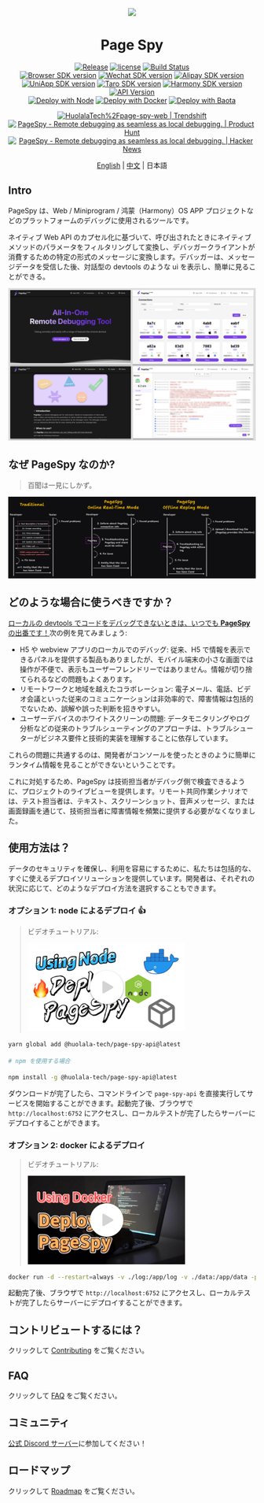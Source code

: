 [page-spy]: https://github.com/HuolalaTech/page-spy.git 'page-spy'
[license-img]: https://img.shields.io/github/license/HuolalaTech/page-spy-web?label=License
[license-url]: https://github.com/HuolalaTech/page-spy-web/blob/main/LICENSE
[release-img]: https://img.shields.io/github/package-json/v/HuolalaTech/page-spy-web/release?label=Release
[release-url]: https://github.com/HuolalaTech/page-spy-web/blob/release/package.json
[download-img]: https://img.shields.io/npm/dw/%40huolala-tech/page-spy-api
[download-url]: https://www.npmjs.com/package/@huolala-tech/page-spy-api
[browser-ver-img]: https://img.shields.io/npm/v/@huolala-tech/page-spy-browser?label=Browser&color=orange
[browser-ver-url]: https://npmjs.com/package/@huolala-tech/page-spy-browser
[uniapp-ver-img]: https://img.shields.io/npm/v/@huolala-tech/page-spy-uniapp?label=UniApp&color=green
[uniapp-ver-url]: https://npmjs.com/package/@huolala-tech/page-spy-uniapp
[wechat-ver-img]: https://img.shields.io/npm/v/@huolala-tech/page-spy-wechat?label=Wechat&color=green
[wechat-ver-url]: https://npmjs.com/package/@huolala-tech/page-spy-wechat
[alipay-ver-img]: https://img.shields.io/npm/v/@huolala-tech/page-spy-alipay?label=Alipay&color=blue
[alipay-ver-url]: https://npmjs.com/package/@huolala-tech/page-spy-alipay
[taro-ver-img]: https://img.shields.io/npm/v/@huolala-tech/page-spy-taro?label=Taro&color=blue
[taro-ver-url]: https://npmjs.com/package/@huolala-tech/page-spy-taro
[harmony-ver-img]: https://harmony.blucas.me/badge/version/@huolala/page-spy-harmony?label=Harmony&color=black
[harmony-ver-url]: https://ohpm.openharmony.cn/#/cn/detail/@huolala%2Fpage-spy-harmony
[sdk-build-img]: https://img.shields.io/github/actions/workflow/status/HuolalaTech/page-spy/coveralls.yml?logo=github&label=build
[sdk-build-url]: https://github.com/HuolalaTech/page-spy/actions/workflows/coveralls.yml
[sdk-coveralls-img]: https://img.shields.io/coverallsCoverage/github/HuolalaTech/page-spy?label=coverage&logo=coveralls
[sdk-coveralls-url]: https://coveralls.io/github/HuolalaTech/page-spy?branch=main
[api-ver-img]: https://img.shields.io/github/v/tag/HuolalaTech/page-spy-api?label=API
[api-ver-url]: https://github.com/HuolalaTech/page-spy-api/tags
[api-go-img]: https://img.shields.io/github/go-mod/go-version/HuolalaTech/page-spy-api?label=go
[api-go-url]: https://github.com/HuolalaTech/page-spy-api/blob/master/go.mod
[node-deploy]: https://img.shields.io/badge/Node_Deploy-Install-CB3937
[node-deploy-url]: https://pagespy.org/#/docs/deploy-with-node
[docker-deploy]: https://img.shields.io/badge/Docker_Deploy-Install-1E63ED
[docker-deploy-url]: https://pagespy.org/#/docs/deploy-with-docker
[bt-deploy]: https://img.shields.io/badge/BT_Deploy-Install-20a53a
[bt-deploy-url]: https://pagespy.org/#/docs/deploy-with-baota

<div align="center">
  <img src="./logo.svg" height="100" />

  <h1>Page Spy</h1>

[![Release][release-img]][release-url]
[![license][license-img]][license-url]
[![Build Status][sdk-build-img]][sdk-build-url] <br />
[![Browser SDK version][browser-ver-img]][browser-ver-url]
[![Wechat SDK version][wechat-ver-img]][wechat-ver-url]
[![Alipay SDK version][alipay-ver-img]][alipay-ver-url]
[![UniApp SDK version][uniapp-ver-img]][uniapp-ver-url]
[![Taro SDK version][taro-ver-img]][taro-ver-url]
[![Harmony SDK version][harmony-ver-img]][harmony-ver-url]
[![API Version][api-ver-img]][api-ver-url] <br />
[![Deploy with Node][node-deploy]][node-deploy-url]
[![Deploy with Docker][docker-deploy]][docker-deploy-url]
[![Deploy with Baota][bt-deploy]][bt-deploy-url]

<a href="https://trendshift.io/repositories/5407" target="_blank"><img src="https://trendshift.io/api/badge/repositories/5407" alt="HuolalaTech%2Fpage-spy-web | Trendshift" height="40"/></a>
<a href="https://www.producthunt.com/posts/pagespy?utm_source=badge-featured&utm_medium=badge&utm_souce=badge-pagespy" target="_blank"><img src="https://api.producthunt.com/widgets/embed-image/v1/featured.svg?post_id=429852&theme=light" alt="PageSpy - Remote&#0032;debugging&#0032;as&#0032;seamless&#0032;as&#0032;local&#0032;debugging&#0046; | Product Hunt" height="40" /></a>
<a href="https://news.ycombinator.com/item?id=38679798" target="_blank"><img src="https://hackernews-badge.vercel.app/api?id=38679798" alt="PageSpy - Remote&#0032;debugging&#0032;as&#0032;seamless&#0032;as&#0032;local&#0032;debugging&#0046; | Hacker News" height="40" /></a>

[English](./README.md) | [中文](./README_ZH.md) | 日本語

</div>

## Intro

PageSpy は、Web / Miniprogram / 鸿蒙（Harmony）OS APP プロジェクトなどのプラットフォームのデバッグに使用されるツールです。

ネイティブ Web API のカプセル化に基づいて、呼び出されたときにネイティブメソッドのパラメータをフィルタリングして変換し、デバッガークライアントが消費するための特定の形式のメッセージに変換します。デバッガーは、メッセージデータを受信した後、対話型の devtools のような ui を表示し、簡単に見ることができる。

![Home](./.github/assets/dashboard-en.png)

## なぜ PageSpy なのか?

> 百聞は一見にしかず。

![Why is PageSpy](./.github/assets/why-is-pagespy-en.png)

## どのような場合に使うべきですか？

<u>ローカルの devtools でコードをデバッグできないときは、いつでも **PageSpy** の出番です！</u>次の例を見てみましょう:

- H5 や webview アプリのローカルでのデバッグ: 従来、H5 で情報を表示できるパネルを提供する製品もありましたが、モバイル端末の小さな画面では操作が不便で、表示もユーザーフレンドリーではありません。情報が切り捨てられるなどの問題もよくあります。
- リモートワークと地域を越えたコラボレーション: 電子メール、電話、ビデオ会議といった従来のコミュニケーションは非効率的で、障害情報は包括的でないため、誤解や誤った判断を招きやすい。
- ユーザーデバイスのホワイトスクリーンの問題: データモニタリングやログ分析などの従来のトラブルシューティングのアプローチは、トラブルシューターがビジネス要件と技術的実装を理解することに依存しています。

これらの問題に共通するのは、開発者がコンソールを使ったときのように簡単にランタイム情報を見ることができないということです。

これに対処するため、PageSpy は技術担当者がデバッグ側で検査できるように、プロジェクトのライブビューを提供します。リモート共同作業シナリオでは、テスト担当者は、テキスト、スクリーンショット、音声メッセージ、または画面録画を通じて、技術担当者に障害情報を頻繁に提供する必要がなくなりました。

## 使用方法は？

データのセキュリティを確保し、利用を容易にするために、私たちは包括的な、すぐに使えるデプロイソリューションを提供しています。開発者は、それぞれの状況に応じて、どのようなデプロイ方法を選択することもできます。

### オプション 1: node によるデプロイ 👍

> ビデオチュートリアル:
>
> <a href="https://www.youtube.com/watch?v=5zVnFPjursQ" target="_blank"><img src="./.github/assets/video-node-en.jpg" width="320" /></a>

```bash
yarn global add @huolala-tech/page-spy-api@latest

# npm を使用する場合

npm install -g @huolala-tech/page-spy-api@latest
```

ダウンロードが完了したら、コマンドラインで `page-spy-api` を直接実行してサービスを開始することができます。起動完了後、ブラウザで `http://localhost:6752` にアクセスし、ローカルテストが完了したらサーバーにデプロイすることができます。

### オプション 2: docker によるデプロイ

> ビデオチュートリアル:
>
> <a href="https://www.youtube.com/watch?v=AYD84Kht5yA" target="_blank"><img src="./.github/assets/video-docker-en.jpg" width="320" /></a>

```bash
docker run -d --restart=always -v ./log:/app/log -v ./data:/app/data -p 6752:6752 --name="pageSpy" ghcr.io/huolalatech/page-spy-web:latest
```

起動完了後、ブラウザで `http://localhost:6752` にアクセスし、ローカルテストが完了したらサーバーにデプロイすることができます。

## コントリビュートするには？

クリックして [Contributing](./CONTRIBUTING.md) をご覧ください。

## FAQ

クリックして [FAQ](https://www.pagespy.org/#/docs/faq) をご覧ください。

## コミュニティ

[公式 Discord サーバー](https://discord.gg/ERPpNZkX)に参加してください！

## ロードマップ

クリックして [Roadmap](https://github.com/orgs/HuolalaTech/projects/1) をご覧ください。
